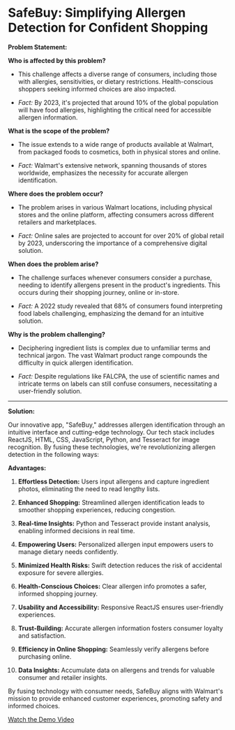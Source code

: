 # SafeBuy: Simplifying Allergen Detection for Confident Shopping

**Problem Statement:**

**Who is affected by this problem?**
- This challenge affects a diverse range of consumers, including those with allergies, sensitivities, or dietary restrictions. Health-conscious shoppers seeking informed choices are also impacted.

- *Fact:* By 2023, it's projected that around 10% of the global population will have food allergies, highlighting the critical need for accessible allergen information.

**What is the scope of the problem?**
- The issue extends to a wide range of products available at Walmart, from packaged foods to cosmetics, both in physical stores and online.

- *Fact:* Walmart's extensive network, spanning thousands of stores worldwide, emphasizes the necessity for accurate allergen identification.

**Where does the problem occur?**
- The problem arises in various Walmart locations, including physical stores and the online platform, affecting consumers across different retailers and marketplaces.

- *Fact:* Online sales are projected to account for over 20% of global retail by 2023, underscoring the importance of a comprehensive digital solution.

**When does the problem arise?**
- The challenge surfaces whenever consumers consider a purchase, needing to identify allergens present in the product's ingredients. This occurs during their shopping journey, online or in-store.

- *Fact:* A 2022 study revealed that 68% of consumers found interpreting food labels challenging, emphasizing the demand for an intuitive solution.

**Why is the problem challenging?**
- Deciphering ingredient lists is complex due to unfamiliar terms and technical jargon. The vast Walmart product range compounds the difficulty in quick allergen identification.

- *Fact:* Despite regulations like FALCPA, the use of scientific names and intricate terms on labels can still confuse consumers, necessitating a user-friendly solution.

---

**Solution:**

Our innovative app, "SafeBuy," addresses allergen identification through an intuitive interface and cutting-edge technology. Our tech stack includes ReactJS, HTML, CSS, JavaScript, Python, and Tesseract for image recognition. By fusing these technologies, we're revolutionizing allergen detection in the following ways:

**Advantages:**

1. **Effortless Detection:** Users input allergens and capture ingredient photos, eliminating the need to read lengthy lists.

2. **Enhanced Shopping:** Streamlined allergen identification leads to smoother shopping experiences, reducing congestion.

3. **Real-time Insights:** Python and Tesseract provide instant analysis, enabling informed decisions in real time.

4. **Empowering Users:** Personalized allergen input empowers users to manage dietary needs confidently.

5. **Minimized Health Risks:** Swift detection reduces the risk of accidental exposure for severe allergies.

6. **Health-Conscious Choices:** Clear allergen info promotes a safer, informed shopping journey.

7. **Usability and Accessibility:** Responsive ReactJS ensures user-friendly experiences.

8. **Trust-Building:** Accurate allergen information fosters consumer loyalty and satisfaction.

9. **Efficiency in Online Shopping:** Seamlessly verify allergens before purchasing online.

10. **Data Insights:** Accumulate data on allergens and trends for valuable consumer and retailer insights.

By fusing technology with consumer needs, SafeBuy aligns with Walmart's mission to provide enhanced customer experiences, promoting safety and informed choices.

[Watch the Demo Video](<Insert YouTube Link>)
